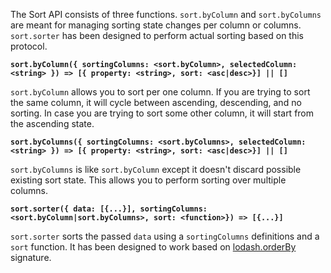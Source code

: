 The Sort API consists of three functions. `sort.byColumn` and `sort.byColumns` are meant for managing sorting state changes per column or columns. `sort.sorter` has been designed to perform actual sorting based on this protocol.

**`sort.byColumn({ sortingColumns: <sort.byColumn>, selectedColumn: <string> }) => [{ property: <string>, sort: <asc|desc>}] || []`**

`sort.byColumn` allows you to sort per one column. If you are trying to sort the same column, it will cycle between ascending, descending, and no sorting. In case you are trying to sort some other column, it will start from the ascending state.

**`sort.byColumns({ sortingColumns: <sort.byColumns>, selectedColumn: <string> }) => [{ property: <string>, sort: <asc|desc>}] || []`**

`sort.byColumns` is like `sort.byColumn` except it doesn't discard possible existing sort state. This allows you to perform sorting over multiple columns.

**`sort.sorter({ data: [{...}], sortingColumns: <sort.byColumn|sort.byColumns>, sort: <function>}) => [{...}]`**

`sort.sorter` sorts the passed `data` using a `sortingColumns` definitions and a `sort` function. It has been designed to work based on [lodash.orderBy](https://lodash.com/docs#orderBy) signature.
